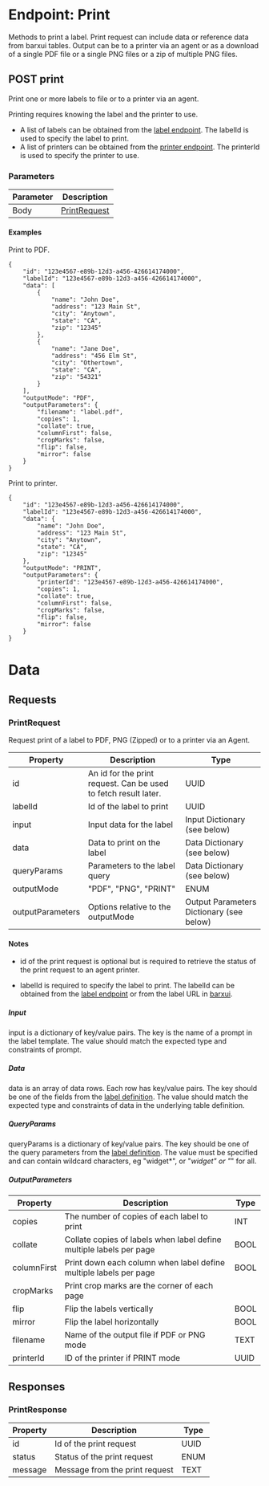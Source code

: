 # Endpoint: Print

Methods to print a label. Print request can include data or reference data from barxui tables.  Output can be to a printer via an agent or as a download of a single PDF file or a single PNG files or a zip of multiple PNG files.

## POST print

Print one or more labels to file or to a printer via an agent.

Printing requires knowing the label and the printer to use.
* A list of labels can be obtained from the [label endpoint](./label.md).  The labelId is used to specify the label to print.
* A list of printers can be obtained from the [printer endpoint](./printer.md).  The printerId is used to specify the printer to use.

### Parameters

|Parameter|Description|
|--|--|
|Body|[PrintRequest](#PrintRequest)|

#### Examples

Print to PDF.

```
{
    "id": "123e4567-e89b-12d3-a456-426614174000",
    "labelId": "123e4567-e89b-12d3-a456-426614174000",
    "data": [
        {
            "name": "John Doe",
            "address": "123 Main St",
            "city": "Anytown",
            "state": "CA",
            "zip": "12345"
        },
        {
            "name": "Jane Doe",
            "address": "456 Elm St",
            "city": "Othertown",
            "state": "CA",
            "zip": "54321"
        }   
    ],
    "outputMode": "PDF",
    "outputParameters": {
        "filename": "label.pdf",
        "copies": 1,
        "collate": true,
        "columnFirst": false,
        "cropMarks": false,
        "flip": false,
        "mirror": false
    }
}
```

Print to printer.

```
{
    "id": "123e4567-e89b-12d3-a456-426614174000",
    "labelId": "123e4567-e89b-12d3-a456-426614174000",
    "data": {
        "name": "John Doe",
        "address": "123 Main St",
        "city": "Anytown",
        "state": "CA",
        "zip": "12345"
    },
    "outputMode": "PRINT",
    "outputParameters": {
        "printerId": "123e4567-e89b-12d3-a456-426614174000",
        "copies": 1,
        "collate": true,
        "columnFirst": false,
        "cropMarks": false,
        "flip": false,
        "mirror": false
    }
}
```

# Data

## Requests

<a name="PrintRequest" />

### PrintRequest

Request print of a label to PDF, PNG (Zipped) or to a printer via an Agent.

|Property|Description|Type|
|--|--|--|
|id|An id for the print request.  Can be used to fetch result later.|UUID|
|labelId|Id of the label to print|UUID|
|input|Input data for the label|Input Dictionary (see below)|
|data|Data to print on the label|Data Dictionary (see below)|
|queryParams|Parameters to the label query|Data Dictionary (see below)|
|outputMode|"PDF", "PNG", "PRINT"|ENUM|
|outputParameters|Options relative to the outputMode|Output Parameters Dictionary (see below)|

#### Notes

- id of the print request is optional but is required to retrieve the status of the print request to an agent printer.

- labelId is required to specify the label to print.  The labelId can be obtained from the [label endpoint](./label.md) or from the label URL in [barxui](https://app.barxui.com/design).


##### Input

input is a  dictionary of key/value pairs.  The key is the name of a prompt in the label template.  The value should match the expected type and constraints of prompt.

##### Data 

data is an array of data rows.  Each row has key/value pairs.  The key should be one of the fields from the [label definition](label.md#label).  The value should match the expected type and constraints of data in the underlying table definition.

##### QueryParams

queryParams is a dictionary of key/value pairs.  The key should be one of the query parameters from the [label definition](label.md#label).  The value must be specified and can contain wildcard characters, eg "widget*", or "*widget" or "*" for all.


##### OutputParameters 

|Property|Description|Type|
|--|--|--|
|copies|The number of copies of each label to print|INT|
|collate|Collate copies of labels when label define multiple labels per page |BOOL|
|columnFirst|Print down each column when label define multiple labels per page |BOOL|
|cropMarks|Print crop marks are the corner of each page||
|flip|Flip the labels vertically|BOOL|
|mirror|Flip the label horizontally|BOOL|
|filename|Name of the output file if PDF or PNG mode|TEXT|
|printerId|ID of the printer if PRINT mode|UUID|

## Responses

<a name="PrintResponse" />

### PrintResponse

|Property|Description|Type|
|--|--|--|
|id|Id of the print request|UUID|
|status|Status of the print request|ENUM|
|message|Message from the print request|TEXT|
